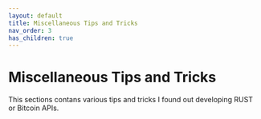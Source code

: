 ```yaml
---
layout: default
title: Miscellaneous Tips and Tricks
nav_order: 3
has_children: true
---
```


# Miscellaneous Tips and Tricks

This sections contans various tips and tricks I found out developing RUST or Bitcoin APIs.

